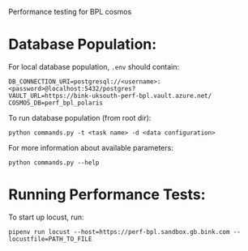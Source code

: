 Performance testing for BPL cosmos

# Database Population:
For local database population, `.env` should contain:
```
DB_CONNECTION_URI=postgresql://<username>:<password>@localhost:5432/postgres?
VAULT_URL=https://bink-uksouth-perf-bpl.vault.azure.net/
COSMOS_DB=perf_bpl_polaris
```

To run database population (from root dir):
```
python commands.py -t <task name> -d <data configuration>
```
For more information about available parameters:
```
python commands.py --help
```

# Running Performance Tests:
To start up locust, run:

`pipenv run locust --host=https://perf-bpl.sandbox.gb.bink.com --locustfile=PATH_TO_FILE`